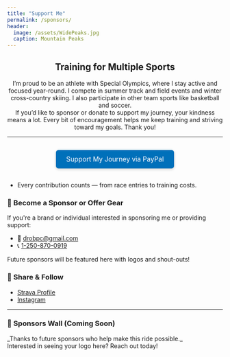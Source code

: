 ```yaml
---
title: "Support Me"
permalink: /sponsors/
header:
  image: /assets/WidePeaks.jpg
  caption: Mountain Peaks
---
```

<div style="text-align: center; margin-top: 1rem;">
  <h2>Training for Multiple Sports</h2>
  <p>
    I’m proud to be an athlete with Special Olympics, where I stay active and focused year-round. I compete in summer track and field events and winter cross-country skiing. I also participate in other team sports like basketball and soccer.  
    <br>
    If you’d like to sponsor or donate to support my journey, your kindness means a lot. Every bit of encouragement helps me keep training and striving toward my goals. Thank you!
  </p>
</div>

<hr />
<div style="text-align: center; margin: 30px 0;">
  <a href="https://paypal.me/danielanthonyrozek" target="_blank"
     style="background-color: #0070ba; color: white; padding: 12px 24px;
            text-decoration: none; border-radius: 6px;
            font-size: 1.1em; display: inline-block; box-shadow: 0 2px 6px rgba(0,0,0,0.2);">
    Support My Journey via PayPal
  </a>
</div>
<ul>
  <li>Every contribution counts — from race entries to training costs.</li>
</ul>

<h3>🎁 Become a Sponsor or Offer Gear</h3>
<p>If you're a brand or individual interested in sponsoring me or providing support:</p>
<ul>
  <li>📧 <a href="mailto:drobpc@gmail.com">drobpc@gmail.com</a></li>
  <li>📞 <a href="tel:+12508700919">1-250-870-0919</a></li>
</ul>
<p>Future sponsors will be featured here with logos and shout-outs!</p>

<h3>📢 Share & Follow</h3>
<ul>
  <li><a href="https://www.strava.com/athletes/danielrozek" target="_blank">Strava Profile</a></li>
  <li><a href="https://www.instagram.com/captain_garneto/" target="_blank">Instagram</a></li>
</ul>

<hr />

<h3>🥇 Sponsors Wall (Coming Soon)</h3>
<p>_Thanks to future sponsors who help make this ride possible._<br>
Interested in seeing your logo here? Reach out today!</p>

